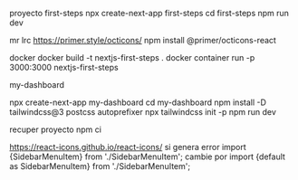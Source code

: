 proyecto first-steps
npx create-next-app first-steps
cd first-steps 
npm run dev

mr
lrc
https://primer.style/octicons/
npm install @primer/octicons-react

docker
docker build -t nextjs-first-steps .
docker container run -p 3000:3000 nextjs-first-steps

my-dashboard

npx create-next-app my-dashboard
cd my-dashboard
npm install -D tailwindcss@3 postcss autoprefixer
npx tailwindcss init -p
npm run dev

recuper proyecto npm ci

https://react-icons.github.io/react-icons/
si genera error import {SidebarMenuItem} from './SidebarMenuItem';
cambie por import {default as SidebarMenuItem} from './SidebarMenuItem';
